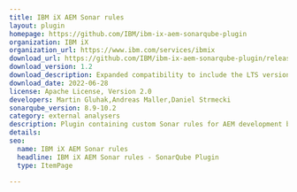 ```yaml
---
title: IBM iX AEM Sonar rules
layout: plugin
homepage: https://github.com/IBM/ibm-ix-aem-sonarqube-plugin
organization: IBM iX
organization_url: https://www.ibm.com/services/ibmix
download_url: https://github.com/IBM/ibm-ix-aem-sonarqube-plugin/releases/download/v1.2/ibmix-aem-sonar-rules-1.2.jar
download_version: 1.2
download_description: Expanded compatibility to include the LTS version
download_date: 2022-06-28
license: Apache License, Version 2.0
developers: Martin Gluhak,Andreas Maller,Daniel Strmecki
sonarqube_version: 8.9-10.2
category: external analysers
description: Plugin containing custom Sonar rules for AEM development based on IBM iX internal guidelines
details: 
seo:
  name: IBM iX AEM Sonar rules
  headline: IBM iX AEM Sonar rules - SonarQube Plugin
  type: ItemPage

---
```

